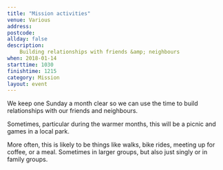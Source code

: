 ```yaml
---
title: "Mission activities"
venue: Various
address: 
postcode: 
allday: false
description: 
    Building relationships with friends &amp; neighbours
when: 2018-01-14
starttime: 1030
finishtime: 1215
category: Mission
layout: event
---
```

We keep one Sunday a month clear so we can use the time to build relationships with our friends and neighbours.

Sometimes, particular during the warmer months, this will be a picnic and games in a local park.

More often, this is likely to be things like walks, bike rides, meeting up for coffee, or a meal. Sometimes in larger groups, but also just singly or in family groups.
